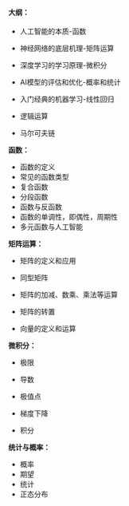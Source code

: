 #### 大纲：

- 人工智能的本质-函数

- 神经网络的底层机理-矩阵运算

- 深度学习的学习原理-微积分

- AI模型的评估和优化-概率和统计

- 入门经典的机器学习-线性回归

- 逻辑运算

- 马尔可夫链

  

**函数：**

- 函数的定义
- 常见的函数类型
- 复合函数
- 分段函数
- 函数与反函数
- 函数的单调性，即偶性，周期性
- 多元函数与人工智能



**矩阵运算：**

- 矩阵的定义和应用

- 同型矩阵

- 矩阵的加减、数乘、乘法等运算

- 矩阵的转置

- 向量的定义和运算

  

**微积分：**

- 极限

- 导数

- 极值点

- 梯度下降

- 积分

  

**统计与概率：**

- 概率
- 期望
- 统计
- 正态分布